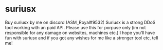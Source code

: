 # suriusx
Buy suriusx by me on discord (ASM_Royal#9532)
Suriusx is a strong DDoS tool working with an paid API. Please use this for porpuse only (im not responsible for any damage on websites, machines etc.)
I hope you'll have fun with suriusx and if you got any wishes for me like a stronger tool etc, tell me!
